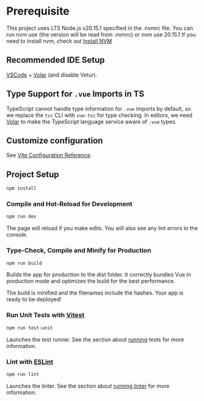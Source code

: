 # Prerequisite

This project uses LTS Node.js v20.15.1 specified in the .nvmrc file. You can run nvm use (the version will be read from .nvmrc) or nvm use 20.15.1 If you need to install nvm, check out [Install NVM](https://www.linode.com/docs/guides/how-to-install-use-node-version-manager-nvm/)

## Recommended IDE Setup

[VSCode](https://code.visualstudio.com/) + [Volar](https://marketplace.visualstudio.com/items?itemName=Vue.volar) (and disable Vetur).

## Type Support for `.vue` Imports in TS

TypeScript cannot handle type information for `.vue` imports by default, so we replace the `tsc` CLI with `vue-tsc` for type checking. In editors, we need [Volar](https://marketplace.visualstudio.com/items?itemName=Vue.volar) to make the TypeScript language service aware of `.vue` types.

## Customize configuration

See [Vite Configuration Reference](https://vitejs.dev/config/).

## Project Setup

```sh
npm install
```

### Compile and Hot-Reload for Development

```sh
npm run dev
```

The page will reload if you make edits.
You will also see any lint errors in the console.

### Type-Check, Compile and Minify for Production

```sh
npm run build
```

Builds the app for production to the dist folder.
It correctly bundles Vue in production mode and optimizes the build for the best performance.

The build is minified and the filenames include the hashes.
Your app is ready to be deployed!

### Run Unit Tests with [Vitest](https://vitest.dev/)

```sh
npm run test:unit
```

Launches the test runner.
See the section about [running](https://vuejs.org/guide/scaling-up/testing) tests for more information.

### Lint with [ESLint](https://eslint.org/)

```sh
npm run lint
```

Launches the linter. See the section about [running linter](https://eslint.vuejs.org/user-guide) for more information.
